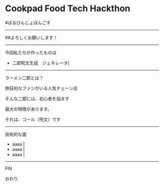 # Cookpad Food Tech Hackthon 

#ばるびんじょぼんごす


---

##よろしくお願いします！

---

今回私たちが作ったものは 

- 二郎呪文生成　ジェネレータ|

---
ラーメン二郎とは？

熱狂的なファンがいる人気チェーン店

そんな二郎には、初心者を悩ます

最大の特徴があります。

それは、コール（呪文）です




---
技術的な面

-  aaaa        |
-    aaaa      |
-   aaaa       |




---
FIN

おわり
